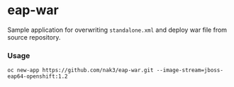 # eap-war

Sample application for overwriting `standalone.xml` and deploy war file from source repository.

### Usage

```
oc new-app https://github.com/nak3/eap-war.git --image-stream=jboss-eap64-openshift:1.2
```
